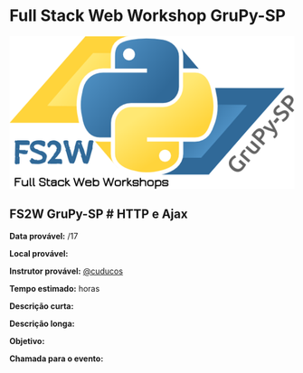# Full Stack Web Workshop GruPy-SP

![fs2w](img/fs2w.png)

## FS2W GruPy-SP # HTTP e Ajax


**Data provável:** /17

**Local provável:** 

**Instrutor provável:** [@cuducos](https://github.com/cuducos/)

**Tempo estimado:**  horas

**Descrição curta:**


**Descrição longa:**


**Objetivo:**



**Chamada para o evento:**

